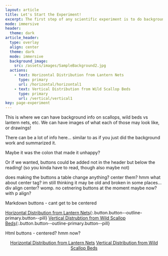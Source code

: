 ```yaml
---
layout: article
title: Let's Start the Experiment!
excerpt: The first step of any scientific experiment is to do background research. Scroll down to read the background information, then select which experiment you would like to conduct!
mode: immersive
header:
  theme: dark
article_header:
  type: overlay
  align: center
  theme: dark
  mode: immersive
  background_image:
    src: /assets/images/SampleBackground2.jpg
  actions:
    - text: Horizontal Distribution from Lantern Nets
      type: primary
      url: /horizontal/horizontal1
    - text: Vertical Distribution from Wild Scallop Beds
      type: primary
      url: /vertical/vertical1
key: page-experiment
---
```



This is where we can have background info on scallops, wild beds vs lantern nets, etc. We can have images of what each of those may look like, or drawings! 

There can be a lot of info here... similar to as if you just did the background work and summarized it.

Maybe it was the colon that made it unhappy?

Or if we wanted, buttons could be added not in the header but below the reading! (so you kinda have to read, though also maybe not)

does making the buttons a table change anything? center them? hmm what about center tag? im still thinking it may be old and broken in some places... div align center? womp. no cetnering buttons at the moment maybe now? with p align?

Markdown buttons - cant get to be centered

[Horizontal Distribution from Lantern Nets](#){:.button.button--outline-primary.button--pill}  [Vertical Distrubtion from Wild Scallop Beds](#){:.button.button--outline-primary.button--pill}


Html buttons - centered? hmm now?

<p align="center">
<a class="button button--outline-primary button--pill" href="horizontal/horizontal1">Horizontal Distribution from Lantern Nets</a> <a align="center" class="button button--outline-primary button--pill" href="vertical/vertical1">Vertical Distribution from Wild Scallop Beds</a> </p>

